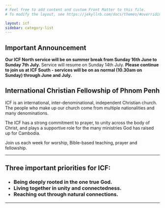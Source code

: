 ```yaml
---
# Feel free to add content and custom Front Matter to this file.
# To modify the layout, see https://jekyllrb.com/docs/themes/#overriding-theme-defaults

layout: icf
sidebar: category-list
---
```

## Important Announcement
**Our ICF North service will be on summer break from Sunday 16th June to Sunday 7th July.** Service will resume on Sunday 14th July.
**Please continue to join us at ICF South - services will be on as normal (10.30am on Sunday) through June and July.**

## International Christian Fellowship of Phnom Penh
ICF is an international, inter-denominational, independent Christian church.
The people who make up our church come from multiple nationalities and many denominations. 

The ICF has a strong commitment to prayer, to unity across the body of Christ,
and plays a supportive role for the many ministries God has raised up for Cambodia.

Join us each week for worship, Bible-based teaching, prayer and fellowship. 

---
## Three important priorities for ICF:
<h3>
  <ul>
    <li>Being deeply rooted in the one true God.</li>
    <li>Living together in unity and connectedness.</li>
    <li>Reaching out through natural connections.</li>
  </ul>
</h3>
<p> </p>

---
